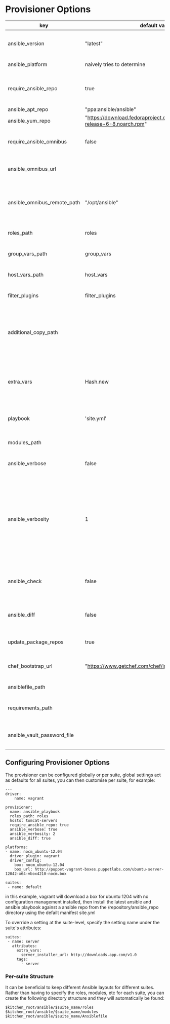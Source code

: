 
# Provisioner Options

key | default value | Notes
----|---------------|--------
ansible_version | "latest"| desired version, affects apt installs
ansible_platform | naively tries to determine | OS platform of server
require_ansible_repo | true | Set if using a ansible install from yum or apt repo
ansible_apt_repo | "ppa:ansible/ansible"| apt repo
ansible_yum_repo | "https://download.fedoraproject.org/pub/epel/6/i386/epel-release-6-8.noarch.rpm"| yum repo
require_ansible_omnibus | false | Set if using omnibus ansible install
ansible_omnibus_url | | omnibus ansible install location.
ansible_omnibus_remote_path | "/opt/ansible" | Server Installation location of an omnibus ansible install.
roles_path | roles | ansible repo roles directory
group_vars_path | group_vars | ansible repo group_vars directory
host_vars_path | host_vars | ansible repo hosts directory
filter_plugins | filter_plugins | ansible repo filter_plugins directory
additional_copy_path | | arbitrary directory to copy into test environment, relative to CWD. (eg, vars)
extra_vars | Hash.new | Hash to set the extra_vars passed to ansibile-playbook command
playbook | 'site.yml' | playbook for ansible-playbook to run
modules_path | | ansible repo manifests directory
ansible_verbose| false| Extra information logging
ansible_verbosity| 1| Sets the verbosity flag appropriately (e.g.: `1 => '-v', 2 => '-vv', 3 => '-vvv" ...`) Valid values are one of: `1, 2, 3, 4` OR `:info, :warn, :debug, :trace`.
ansible_check| false| Sets the `--check` flag when running Ansible
ansible_diff| false| Sets the `--diff` flag when running Ansible
update_package_repos| true| update OS repository metadata
chef_bootstrap_url |"https://www.getchef.com/chef/install.sh"| the chef (needed for busser to run tests)
ansiblefile_path | | Path to Ansiblefile
requirements_path | | Path to ansible-galaxy requirements
ansible_vault_password_file| | Path of Ansible Vault Password File

## Configuring Provisioner Options

The provisioner can be configured globally or per suite, global settings act as defaults for all suites, you can then customise per suite, for example:

    ---
    driver:
        name: vagrant

    provisioner:
      name: ansible_playbook
      roles_path: roles
      hosts: tomcat-servers
      require_ansible_repo: true
      ansible_verbose: true
      ansible_verbosity: 2
      ansible_diff: true

    platforms:
    - name: nocm_ubuntu-12.04
      driver_plugin: vagrant
      driver_config:
        box: nocm_ubuntu-12.04
        box_url: http://puppet-vagrant-boxes.puppetlabs.com/ubuntu-server-12042-x64-vbox4210-nocm.box

    suites:
     - name: default


in this example, vagrant will download a box for ubuntu 1204 with no configuration management installed, then install the latest ansible and ansible playbook against a ansible repo from the /repository/ansible_repo directory using the defailt manifest site.yml

To override a setting at the suite-level, specify the setting name under the suite's attributes:

    suites:
     - name: server
       attributes:
         extra_vars:
           server_installer_url: http://downloads.app.com/v1.0
         tags:
           - server


### Per-suite Structure

It can be beneficial to keep different Ansible layouts for different suites. Rather than having to specify the roles, modules, etc for each suite, you can create the following directory structure and they will automatically be found:

    $kitchen_root/ansible/$suite_name/roles
    $kitchen_root/ansible/$suite_name/modules
    $kitchen_root/ansible/$suite_name/Ansiblefile
